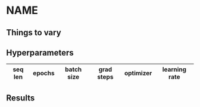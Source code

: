 # NAME

## Things to vary

## Hyperparameters

| seq len | epochs | batch size | grad steps | optimizer | learning rate |
| ------- | ------ | ---------- | ---------- | --------- | ------------- |


## Results
